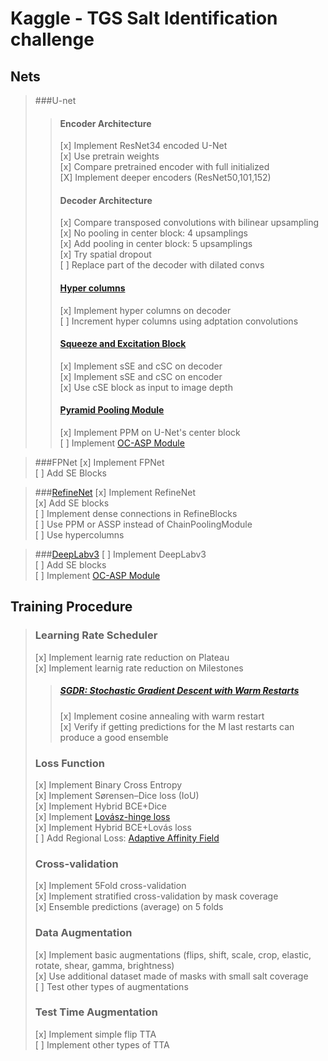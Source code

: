 # Kaggle - TGS Salt Identification challenge
## Nets
>###U-net
>>#### Encoder Architecture
>>[x] Implement ResNet34 encoded U-Net\
[x] Use pretrain weights\
[x] Compare pretrained encoder with full initialized\
[X] Implement deeper encoders (ResNet50,101,152)
>>#### Decoder Architecture
>>[x] Compare transposed convolutions with bilinear upsampling\
[x] No pooling in center block: 4 upsamplings\
[x] Add pooling in center block: 5 upsamplings\
[x] Try spatial dropout\
[ ] Replace part of the decoder with dilated convs
>>#### [Hyper columns](https://arxiv.org/pdf/1411.5752.pdf)
>>[x] Implement hyper columns on decoder\
[ ] Increment hyper columns using adptation convolutions
>>#### [Squeeze and Excitation Block](https://arxiv.org/pdf/1803.02579.pdf)
>>[x] Implement sSE and cSC on decoder\
[x] Implement sSE and cSC on encoder\
[x] Use cSE block as input to image depth
>>#### [Pyramid Pooling Module](https://arxiv.org/pdf/1612.01105.pdf)
>>[x] Implement PPM on U-Net's center block\
>>[ ] Implement [OC-ASP Module](https://arxiv.org/pdf/1809.00916.pdf)


>###FPNet
>[x] Implement FPNet\
[ ] Add SE Blocks

>###[RefineNet](https://arxiv.org/pdf/1611.06612.pdf)
>[x] Implement RefineNet\
[x] Add SE blocks\
[ ] Implement dense connections in RefineBlocks\
[ ] Use PPM or ASSP instead of ChainPoolingModule\
[ ] Use hypercolumns

>###[DeepLabv3](https://arxiv.org/pdf/1706.05587.pdf)
>[ ] Implement DeepLabv3\
[ ] Add SE blocks\
[ ] Implement [OC-ASP Module](https://arxiv.org/pdf/1809.00916.pdf)

## Training Procedure
>### Learning Rate Scheduler
>[x] Implement learnig rate reduction on Plateau\
[x] Implement learnig rate reduction on Milestones
>>##### [SGDR: Stochastic Gradient Descent with Warm Restarts](https://arxiv.org/pdf/1608.03983.pdf)
>>[x] Implement cosine annealing with warm restart\
[x] Verify if getting predictions for the M last restarts can produce a good ensemble
>### Loss Function
>[x] Implement Binary Cross Entropy\
[x] Implement Sørensen–Dice loss (IoU)\
[x] Implement Hybrid BCE+Dice\
[x] Implement [Lovász-hinge loss](https://arxiv.org/pdf/1705.08790.pdf)\
[x] Implement Hybrid BCE+Lovás loss\
[ ] Add Regional Loss: [Adaptive Affinity Field](https://arxiv.org/pdf/1803.10335.pdf)
>### Cross-validation
> [x] Implement 5Fold cross-validation\
[x] Implement stratified cross-validation by mask coverage\
[x] Ensemble predictions (average) on 5 folds
>### Data Augmentation
>[x] Implement basic augmentations (flips, shift, scale, crop, elastic, rotate, shear, gamma, brightness)\
[x] Use additional dataset made of masks with small salt coverage\
[ ] Test other types of augmentations
>### Test Time Augmentation
>[x] Implement simple flip TTA\
[ ] Implement other types of TTA

